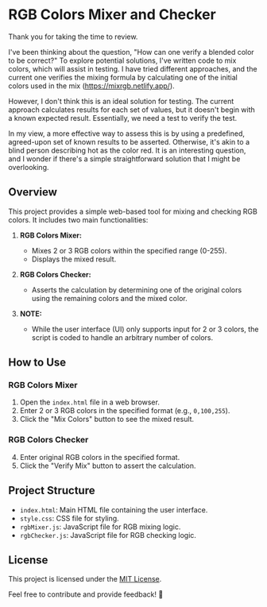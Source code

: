 # RGB Colors Mixer and Checker

Thank you for taking the time to review.

I've been thinking about the question, "How can one verify a blended color to be correct?" To explore potential solutions, I've written code to mix colors, which will assist in testing.
I have tried different approaches, and the current one verifies the mixing formula by calculating one of the initial colors used in the mix (https://mixrgb.netlify.app/).

However, I don't think this is an ideal solution for testing. The current approach calculates results for each set of values, but it doesn't begin with a known expected result. Essentially, we need a test to verify the test.

In my view, a more effective way to assess this is by using a predefined, agreed-upon set of known results to be asserted. Otherwise, it's akin to a blind person describing hot as the color red.
It is an interesting question, and I wonder if there's a simple straightforward solution that I might be overlooking.

## Overview

This project provides a simple web-based tool for mixing and checking RGB colors. It includes two main functionalities:

1. **RGB Colors Mixer:**
   - Mixes 2 or 3 RGB colors within the specified range (0-255).
   - Displays the mixed result.

2. **RGB Colors Checker:**
   - Asserts the calculation by determining one of the original colors using the remaining colors and the mixed color.

3. **NOTE:**
   - While the user interface (UI) only supports input for 2 or 3 colors, the script is coded to handle an arbitrary number of colors.
     
## How to Use

### RGB Colors Mixer

1. Open the `index.html` file in a web browser.
2. Enter 2 or 3 RGB colors in the specified format (e.g., `0,100,255`).
3. Click the "Mix Colors" button to see the mixed result.

### RGB Colors Checker

4. Enter original RGB colors in the specified format.
5. Click the "Verify Mix" button to assert the calculation.

## Project Structure

- `index.html`: Main HTML file containing the user interface.
- `style.css`: CSS file for styling.
- `rgbMixer.js`: JavaScript file for RGB mixing logic.
- `rgbChecker.js`: JavaScript file for RGB checking logic.

## License

This project is licensed under the [MIT License](LICENSE).

Feel free to contribute and provide feedback! 🚀
